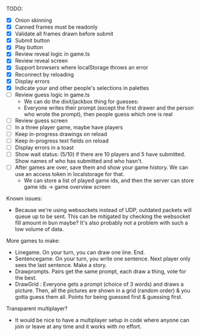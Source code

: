 
TODO:
- [x] Onion skinning
- [x] Canned frames must be readonly
- [x] Validate all frames drawn before submit
- [x] Submit button
- [x] Play button
- [x] Review reveal logic in game.ts
- [x] Review reveal screen
- [x] Support browsers where localStorage throws an error
- [x] Reconnect by reloading
- [x] Display errors
- [x] Indicate your and other people's selections in palettes
- [ ] Review guess logic in game.ts
  - We can do the dixit/jackbox thing for guesses:
  - Everyone writes their prompt (except the first drawer
    and the person who wrote the prompt), then people guess
    which one is real
- [ ] Review guess screen
- [ ] In a three player game, maybe have players 
- [ ] Keep in-progress drawings on reload
- [ ] Keep in-progress text fields on reload
- [ ] Display errors in a toast
- [ ] Show wait status: (5/10) if there are 10 players and
       5 have submitted. Show names of who has submitted and
       who hasn't.
- [ ] After games are over, save them and show your game history.
       We can use an access token in localstorage for that.
  - We can store a list of played game ids, and then the server can
    store game ids -> game overview screen

Known issues:
- Because we're using websockets instead of UDP, outdated packets will queue up to be sent. This can be mitigated by checking the websocket fill amount in bun maybe? It's also probably not a problem with such a low volume of data.

More games to make:
- Linegame. On your turn, you can draw one line. End.
- Sentencegame. On your turn, you write one sentence. Next player only sees the last sentence. Make a story.
- Drawprompts. Pairs get the same prompt, each draw a thing, vote for the best.
- DrawGrid : Everyone gets a prompt (choice of 3 words) and draws a
  picture. Then, all the pictures are shown in a grid (random order)
  & you gotta guess them all. Points for being guessed first & guessing
  first.

Transparent multiplayer?
- It would be nice to have a multiplayer setup in code where anyone can
  join or leave at any time and it works with no effort.